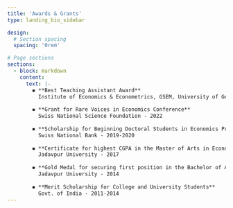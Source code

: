 ```yaml
---
title: 'Awards & Grants'
type: landing_bio_sidebar

design:
  # Section spacing
  spacing: '0rem'

# Page sections
sections:
  - block: markdown
    content:
      text: |-
        ◾ **Best Teaching Assistant Award**  
          Institute of Economics & Econometrics, GSEM, University of Geneva - 2022
        
        ◾ **Grant for Rare Voices in Economics Conference**
          Swiss National Science Foundation - 2022
        
        ◾ **Scholarship for Beginning Doctoral Students in Economics Program**
          Swiss National Bank - 2019-2020
        
        ◾ **Certificate for highest CGPA in the Master of Arts in Economics program**
          Jadavpur University - 2017
        
        ◾ **Gold Medal for securing first position in the Bachelor of Arts in Economics**
          Jadavpur University - 2014
        
        ◾ **Merit Scholarship for College and University Students**
          Govt. of India - 2011-2014
---
```


